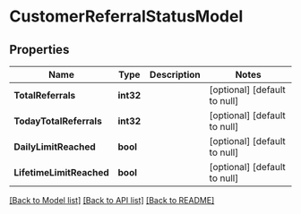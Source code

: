 # CustomerReferralStatusModel

## Properties
Name | Type | Description | Notes
------------ | ------------- | ------------- | -------------
**TotalReferrals** | **int32** |  | [optional] [default to null]
**TodayTotalReferrals** | **int32** |  | [optional] [default to null]
**DailyLimitReached** | **bool** |  | [optional] [default to null]
**LifetimeLimitReached** | **bool** |  | [optional] [default to null]

[[Back to Model list]](../README.md#documentation-for-models) [[Back to API list]](../README.md#documentation-for-api-endpoints) [[Back to README]](../README.md)



